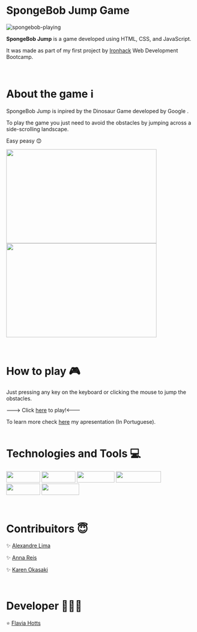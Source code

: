# SpongeBob Jump Game
![spongebob-playing](https://user-images.githubusercontent.com/80928578/174189768-4472a0f9-9bdf-4e8d-830d-8535ba60cc36.gif)
<p><strong>SpongeBob Jump</strong> is a game developed using HTML, CSS, and JavaScript.</p>
<p>It was made as part of my first project by  <a href="https://www.ironhack.com/en" target="_blank">Ironhack</a> Web Development Bootcamp.</p>
<br>

# About the game ℹ 
<p>SpongeBob Jump is inpired by the Dinosaur Game developed by Google .</p>
<p>To play the game you just need to avoid the obstacles by jumping across a side-scrolling landscape.</p>
<p>Easy peasy 😊</p>
  
  <p float="left">
  <img src="https://user-images.githubusercontent.com/80928578/174263999-d21eef72-83e8-40c1-922b-74b21e0a9c59.png" width="400" height="250" />
  <img src="https://user-images.githubusercontent.com/80928578/174264065-f7284229-b844-448c-93b7-90f2da528996.png" width="400" height="250" />
  </p>
  <br>
  
 # How to play 🎮
  Just pressing any key on the keyboard or clicking the mouse to jump the obstacles.
  
 ---> Click <a href="https://flaviahotts.github.io/game-project/" target="_blank">here</a> to play!<---
  <br>
  
  To learn more check <a href="https://www.canva.com/design/DAFD2Wtdgds/Ljc5kcRTRHHkfUiliyTi_g/view?utm_content=DAFD2Wtdgds&utm_campaign=share_your_design&utm_medium=link&utm_source=shareyourdesignpanel" target="_blank">here</a> my apresentation (In Portuguese).
  <br><br>
  
  
  # Technologies and Tools 💻  
  <p float="left">      
  <img src="https://img.shields.io/badge/HTML5-E34F26?style=for-the-badge&logo=html5&logoColor=white" width="90" height="30" />           
  <img src="https://img.shields.io/badge/CSS3-1572B6?style=for-the-badge&logo=css3&logoColor=white" width="90" height="30" />
  <img src="https://img.shields.io/badge/JavaScript-F7DF1E?style=for-the-badge&logo=javascript&logoColor=black" width="100" height="30" />
  <img src="https://img.shields.io/badge/Visual_Studio_Code-0078D4?style=for-the-badge&logo=visual%20studio%20code&logoColor=white" width="120" height="30" /> 
  <img src="https://img.shields.io/badge/Slack-4A154B?style=for-the-badge&logo=slack&logoColor=white" width="90" height="30" />           
  <img src="https://img.shields.io/badge/Zoom-2D8CFF?style=for-the-badge&logo=zoom&logoColor=white" width="100" height="30" />
</p>
<br>

# Contribuitors 😇

<p>✨ <a href="https://github.com/alexandreatlima" target="_blank">Alexandre Lima</a></p>
<p>✨ <a href="https://github.com/AnnaRe1s" target="_blank">Anna Reis</a></p>
<p>✨ <a href="https://github.com/karenokasaki" target="_blank">Karen Okasaki</a></p>
<br>

# Developer 👩🏻‍💻

<p>⭐ <a href="https://github.com/flaviahotts" target="_blank">Flavia Hotts</a></p>

  
  
  
  
  
  
  
